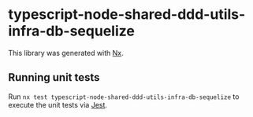 # typescript-node-shared-ddd-utils-infra-db-sequelize

This library was generated with [Nx](https://nx.dev).

## Running unit tests

Run `nx test typescript-node-shared-ddd-utils-infra-db-sequelize` to execute the unit tests via [Jest](https://jestjs.io).
